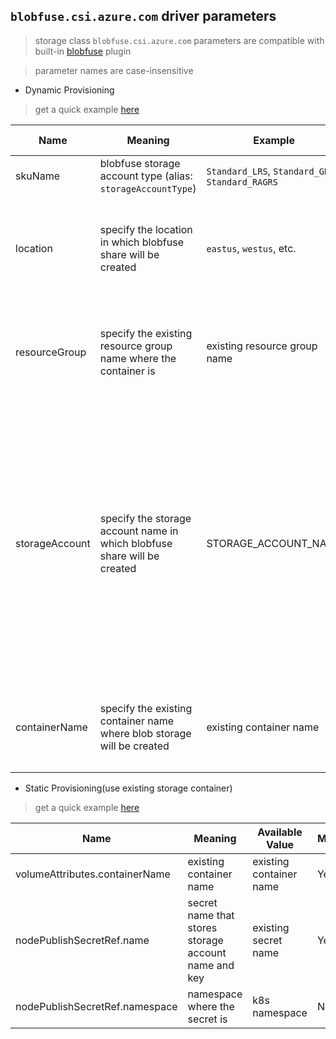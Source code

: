 ## `blobfuse.csi.azure.com` driver parameters
 > storage class `blobfuse.csi.azure.com` parameters are compatible with built-in [blobfuse](https://kubernetes.io/docs/concepts/storage/volumes/#blobfuse) plugin
 
 > parameter names are case-insensitive

 - Dynamic Provisioning
  > get a quick example [here](../deploy/example/storageclass-blobfuse-csi.yaml)

Name | Meaning | Example | Mandatory | Default value 
--- | --- | --- | --- | ---
skuName | blobfuse storage account type (alias: `storageAccountType`) | `Standard_LRS`, `Standard_GRS`, `Standard_RAGRS` | No | `Standard_LRS`
location | specify the location in which blobfuse share will be created | `eastus`, `westus`, etc. | No | if empty, driver will use the same location name as current k8s cluster
resourceGroup | specify the existing resource group name where the container is | existing resource group name | No | if empty, driver will use the same resource group name as current k8s cluster
storageAccount | specify the storage account name in which blobfuse share will be created | STORAGE_ACCOUNT_NAME | No | if empty, driver will find a suitable storage account that matches `skuName` in the same resource group; if a storage account name is provided, it means that storage account must exist otherwise there would be error
containerName | specify the existing container name where blob storage will be created | existing container name | No | if empty, driver will create a new container name, starting with `pvc-fuse`

 - Static Provisioning(use existing storage container)
  > get a quick example [here](../deploy/example/pv-blobfuse-csi.yaml)

Name | Meaning | Available Value | Mandatory | Default value
--- | --- | --- | --- | ---
volumeAttributes.containerName | existing container name | existing container name | Yes |
nodePublishSecretRef.name | secret name that stores storage account name and key | existing secret name |  Yes  | 
nodePublishSecretRef.namespace | namespace where the secret is | k8s namespace  |  No  | `default`
